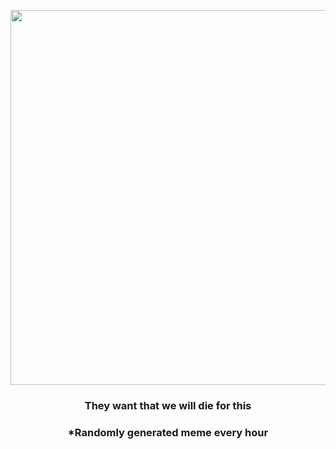 <p align="center">
        <img src="https://i.redd.it/hyobf0nkgd491.jpg" width="600" height="600">
        </p>
        <h3 align="center">They want that we will die for this</h3>
        <h3 align="center">*Randomly generated meme every hour</h3>
    